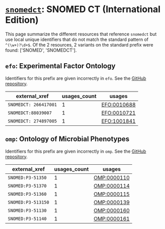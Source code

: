 # [`snomedct`](https://bioregistry.io/snomedct): SNOMED CT (International Edition)

This page summarize the different resources that reference `snomedct`
but use local unique identifiers that do not match the standard pattern of
`^(\w+)?\d+$`. Of the 2 resources,
2 variants on the standard prefix were found: ['SNOMED', 'SNOMEDCT'].

## `efo`: Experimental Factor Ontology

Identifiers for this prefix are given incorrectly in `efo`. See the [GitHub repository](https://github.com/EBISPOT/efo/).

| external_xref         |   usages_count | usages                                              |
|-----------------------|----------------|-----------------------------------------------------|
| `SNOMEDCT: 266417001` |              1 | [EFO:0010688](http://www.ebi.ac.uk/efo/EFO_0010688) |
| `SNOMEDCT:88039007 `  |              1 | [EFO:0010721](http://www.ebi.ac.uk/efo/EFO_0010721) |
| `SNOMEDCT: 274897005` |              1 | [EFO:1001841](http://www.ebi.ac.uk/efo/EFO_1001841) |

## `omp`: Ontology of Microbial Phenotypes

Identifiers for this prefix are given incorrectly in `omp`. See the [GitHub repository](https://github.com/microbialphenotypes/OMP-ontology).

| external_xref      |   usages_count | usages                                                    |
|--------------------|----------------|-----------------------------------------------------------|
| `SNOMED:P3-51350`  |              1 | [OMP:0000110](http://purl.obolibrary.org/obo/OMP_0000110) |
| `SNOMED:P3-51370`  |              1 | [OMP:0000114](http://purl.obolibrary.org/obo/OMP_0000114) |
| `SNOMED:P3-51360`  |              1 | [OMP:0000115](http://purl.obolibrary.org/obo/OMP_0000115) |
| `SNOMED:P3-513150` |              1 | [OMP:0000139](http://purl.obolibrary.org/obo/OMP_0000139) |
| `SNOMED:P3-51130`  |              1 | [OMP:0000160](http://purl.obolibrary.org/obo/OMP_0000160) |
| `SNOMED:P3-51140`  |              1 | [OMP:0000161](http://purl.obolibrary.org/obo/OMP_0000161) |

